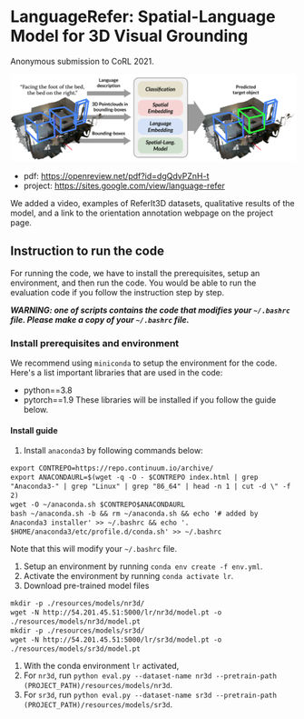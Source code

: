 # LanguageRefer: Spatial-Language Model for 3D Visual Grounding

Anonymous submission to CoRL 2021.

![LR Figure](/resources/lr.png)

* pdf: https://openreview.net/pdf?id=dgQdvPZnH-t
* project: https://sites.google.com/view/language-refer

We added a video, examples of ReferIt3D datasets, qualitative results of the model, 
and a link to the orientation annotation webpage on the project page.


## Instruction to run the code
For running the code, we have to install the prerequisites, setup an environment, and then run the code.
You would be able to run the evaluation code if you follow the instruction step by step.

***WARNING: one of scripts contains the code that modifies your `~/.bashrc` file. 
Please make a copy of your `~/.bashrc` file.***

### Install prerequisites and environment
We recommend using `miniconda` to setup the environment for the code.
Here's a list important libraries that are used in the code:
* python==3.8
* pytorch==1.9
These libraries will be installed if you follow the guide below.
  
#### Install guide
1. Install `anaconda3` by following commands below:
```shell
export CONTREPO=https://repo.continuum.io/archive/
export ANACONDAURL=$(wget -q -O - $CONTREPO index.html | grep "Anaconda3-" | grep "Linux" | grep "86_64" | head -n 1 | cut -d \" -f 2)
wget -O ~/anaconda.sh $CONTREPO$ANACONDAURL
bash ~/anaconda.sh -b && rm ~/anaconda.sh && echo '# added by Anaconda3 installer' >> ~/.bashrc && echo '. $HOME/anaconda3/etc/profile.d/conda.sh' >> ~/.bashrc
```
Note that this will modify your `~/.bashrc` file.
1. Setup an environment by running `conda env create -f env.yml`.
1. Activate the environment by running `conda activate lr`.
1. Download pre-trained model files
```shell
mkdir -p ./resources/models/nr3d/
wget -N http://54.201.45.51:5000/lr/nr3d/model.pt -o ./resources/models/nr3d/model.pt
mkdir -p ./resources/models/sr3d/
wget -N http://54.201.45.51:5000/lr/sr3d/model.pt -o ./resources/models/sr3d/model.pt
```
1. With the conda environment `lr` activated,
  1. For `nr3d`, run `python eval.py --dataset-name nr3d --pretrain-path (PROJECT_PATH)/resources/models/nr3d`.
  1. For `sr3d`, run `python eval.py --dataset-name sr3d --pretrain-path (PROJECT_PATH)/resources/models/sr3d`.
